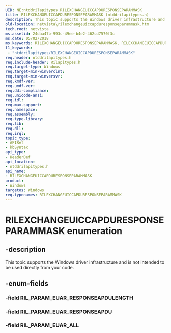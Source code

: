 ```yaml
---
UID: NE:ntddrilapitypes.RILEXCHANGEUICCAPDURESPONSEPARAMMASK
title: RILEXCHANGEUICCAPDURESPONSEPARAMMASK (ntddrilapitypes.h)
description: This topic supports the Windows driver infrastructure and is not intended to be used directly from your code.
old-location: netvista\rilexchangeuiccapduresponseparammask.htm
tech.root: netvista
ms.assetid: 24daa47b-993c-49ee-b4e2-462cd7570f3c
ms.date: 05/02/2018
ms.keywords: RILEXCHANGEUICCAPDURESPONSEPARAMMASK, RILEXCHANGEUICCAPDURESPONSEPARAMMASK enumeration [Network Drivers Starting with Windows Vista], RIL_PARAM_EUAR_ALL, RIL_PARAM_EUAR_RESPONSEAPDU, netvista.rilexchangeuiccapduresponseparammask, ntddrilapitypes/RILEXCHANGEUICCAPDURESPONSEPARAMMASK, ntddrilapitypes/RIL_PARAM_EUAR_ALL, ntddrilapitypes/RIL_PARAM_EUAR_RESPONSEAPDU
f1_keywords:
 - "ntddrilapitypes/RILEXCHANGEUICCAPDURESPONSEPARAMMASK"
req.header: ntddrilapitypes.h
req.include-header: Rilapitypes.h
req.target-type: Windows
req.target-min-winverclnt: 
req.target-min-winversvr: 
req.kmdf-ver: 
req.umdf-ver: 
req.ddi-compliance: 
req.unicode-ansi: 
req.idl: 
req.max-support: 
req.namespace: 
req.assembly: 
req.type-library: 
req.lib: 
req.dll: 
req.irql: 
topic_type:
- APIRef
- kbSyntax
api_type:
- HeaderDef
api_location:
- ntddrilapitypes.h
api_name:
- RILEXCHANGEUICCAPDURESPONSEPARAMMASK
product:
- Windows
targetos: Windows
req.typenames: RILEXCHANGEUICCAPDURESPONSEPARAMMASK
---
```


# RILEXCHANGEUICCAPDURESPONSEPARAMMASK enumeration


## -description


This topic supports the Windows driver infrastructure and is not intended to be used directly from your code.


## -enum-fields




### -field RIL_PARAM_EUAR_RESPONSEAPDULENGTH


### -field RIL_PARAM_EUAR_RESPONSEAPDU


### -field RIL_PARAM_EUAR_ALL

